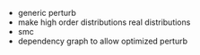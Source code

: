 + generic perturb
+ make high order distributions real distributions
+ smc
+ dependency graph to allow optimized perturb
